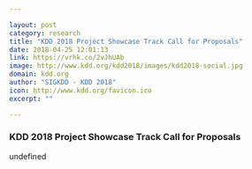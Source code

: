 ```yaml
---

layout: post
category: research
title: "KDD 2018 Project Showcase Track Call for Proposals"
date: 2018-04-25 12:01:13
link: https://vrhk.co/2vJhUAb
image: http://www.kdd.org/kdd2018/images/kdd2018-social.jpg
domain: kdd.org
author: "SIGKDD - KDD 2018"
icon: http://www.kdd.org/favicon.ico
excerpt: ""

---
```


### KDD 2018 Project Showcase Track Call for Proposals

undefined